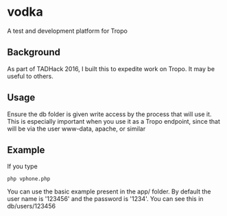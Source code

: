 # vodka
A test and development platform for Tropo

## Background

As part of TADHack 2016, I built this to expedite work on Tropo. It may be useful to others.

## Usage

Ensure the db folder is given write access by the process that will use it. This is especially
important when you use it as a Tropo endpoint, since that will be via the user www-data,
apache, or similar

## Example

If you type

```
php vphone.php
```

You can use the basic example present in the app/ folder. By default the user name is '123456'
and the password is '1234'. You can see this in db/users/123456


